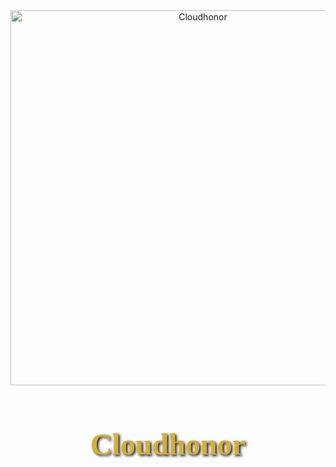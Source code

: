 <div align="center">
  <img src="https://copilot.microsoft.com/th/id/BCO.99367fa9-22c4-46e2-854b-1c88bdcd622e.png" alt="Cloudhonor" width="600"/>
  <h1 style="font-family: 'Cinzel', serif; font-size: 48px; color: #d4af37; text-shadow: 2px 2px 4px #000;">Cloudhonor</h1>
</div>

<!-- Optional: Add this to your README to load the fantasy-style font -->
<link href="https://fonts.googleapis.com/css2?family=Cinzel:wght@700&display=swap" rel="stylesheet">
<div align="center">
  
